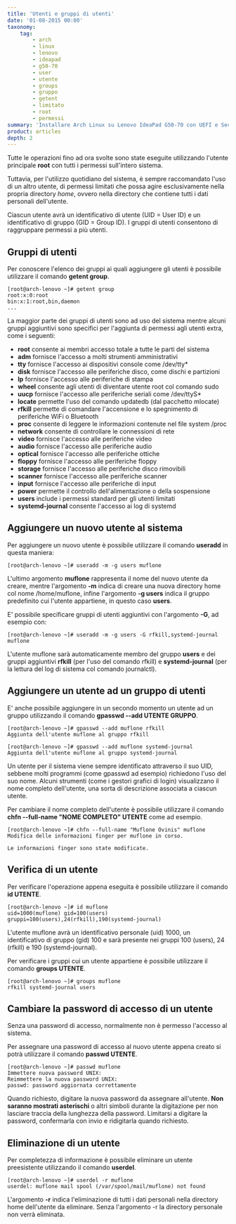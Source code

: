 ```yaml
---
title: 'Utenti e gruppi di utenti'
date: '01-08-2015 00:00'
taxonomy:
    tag:
        - arch
        - linux
        - lenovo
        - ideapad
        - g50-70
        - user
        - utente
        - groups
        - gruppo
        - getent
        - limitato
        - root
        - permessi
summary: 'Installare Arch Linux su Lenovo IdeaPad G50-70 con UEFI e Secure Boot (parte 15 - Utenti e gruppi di utenti)'
product: articles
depth: 2
---
```


Tutte le operazioni fino ad ora svolte sono state eseguite utilizzando l'utente principale **root** con tutti i permessi sull'intero sistema.

Tuttavia, per l'utilizzo quotidiano del sistema, è sempre raccomandato l'uso di un altro utente, di permessi limitati che possa agire esclusivamente nella propria directory *home*, ovvero nella directory che contiene tutti i dati personali dell'utente.

Ciascun utente avrà un identificativo di utente (UID = User ID) e un identificativo di gruppo (GID = Group ID). I gruppi di utenti consentono di raggruppare permessi a più utenti.

## Gruppi di utenti

Per conoscere l'elenco dei gruppi ai quali aggiungere gli utenti è possibile utilizzare il comando **getent group**.

    [root@arch-lenovo ~]# getent group
    root:x:0:root
    bin:x:1:root,bin,daemon
    ...

La maggior parte dei gruppi di utenti sono ad uso del sistema mentre alcuni gruppi aggiuntivi sono specifici per l'aggiunta di permessi agli utenti extra, come i seguenti:

  * **root** consente ai membri accesso totale a tutte le parti del sistema
  * **adm** fornisce l'accesso a molti strumenti amministrativi
  * **tty** fornisce l'accesso ai dispositivi console come /dev/tty\*
  * **disk** fornisce l'accesso alle periferiche disco, come dischi e partizioni
  * **lp** fornisce l'accesso alle periferiche di stampa
  * **wheel** consente agli utenti di diventare utente root col comando sudo
  * **uucp** fornisce l'accesso alle periferiche seriali come /dev/ttyS\*
  * **locate** permette l'uso del comando updatedb (dal pacchetto mlocate)
  * **rfkill** permette di comandare l'accensione e lo spegnimento di periferiche WiFi o Bluetooth
  * **proc** consente di leggere le informazioni contenute nel file system /proc
  * **network** consente di controllare le connessioni di rete
  * **video** fornisce l'accesso alle periferiche video
  * **audio** fornisce l'accesso alle periferiche audio
  * **optical** fornisce l'accesso alle periferiche ottiche
  * **floppy** fornisce l'accesso alle periferiche floppy
  * **storage** fornisce l'accesso alle periferiche disco rimovibili
  * **scanner** fornisce l'accesso alle periferiche scanner
  * **input** fornisce l'accesso alle periferiche di input
  * **power** permette il controllo dell'alimentazione o della sospensione
  * **users** include i permessi standard per gli utenti limitati
  * **systemd-journal** consente l'accesso ai log di systemd

## Aggiungere un nuovo utente al sistema

Per aggiungere un nuovo utente è possibile utilizzare il comando **useradd** in questa maniera:

    [root@arch-lenovo ~]# useradd -m -g users muflone

L'ultimo argomento **muflone** rappresenta il nome del nuovo utente da creare, mentre l'argomento **-m** indica di creare una nuova directory home col nome /home/muflone, infine l'argomento **-g users** indica il gruppo predefinito cui l'utente appartiene, in questo caso **users**.

E' possibile specificare gruppi di utenti aggiuntivi con l'argomento **-G**, ad esempio con:

    [root@arch-lenovo ~]# useradd -m -g users -G rfkill,systemd-journal muflone

L'utente muflone sarà automaticamente membro del gruppo **users** e dei gruppi aggiuntivi **rfkill** (per l'uso del comando rfkill) e **systemd-journal** (per la lettura del log di sistema col comando journalctl).

## Aggiungere un utente ad un gruppo di utenti

E' anche possibile aggiungere in un secondo momento un utente ad un gruppo utilizzando il comando **gpasswd --add UTENTE GRUPPO**.

    [root@arch-lenovo ~]# gpasswd --add muflone rfkill
    Aggiunta dell'utente muflone al gruppo rfkill
    
    [root@arch-lenovo ~]# gpasswd --add muflone systemd-journal
    Aggiunta dell'utente muflone al gruppo systemd-journal

Un utente per il sistema viene sempre identificato attraverso il suo UID, sebbene molti programmi (come gpasswd ad esempio) richiedono l'uso del suo nome. Alcuni strumenti (come i gestori grafici di login) visualizzano il nome completo dell'utente, una sorta di descrizione associata a ciascun utente.

Per cambiare il nome completo dell'utente è possibile utilizzare il comando **chfn --full-name "NOME COMPLETO" UTENTE** come ad esempio.

    [root@arch-lenovo ~]# chfn --full-name "Muflone Ovinis" muflone
    Modifica delle informazioni finger per muflone in corso.
    
    Le informazioni finger sono state modificate.

## Verifica di un utente

Per verificare l'operazione appena eseguita è possibile utilizzare il comando **id UTENTE**.

    [root@arch-lenovo ~]# id muflone
    uid=1000(muflone) gid=100(users) gruppi=100(users),24(rfkill),190(systemd-journal)

L'utente muflone avrà un identificativo personale (uid) 1000, un identificativo di gruppo (gid) 100 e sarà presente nei gruppi 100 (users), 24 (rfkill) e 190 (systemd-journal).

Per verificare i gruppi cui un utente appartiene è possibile utilizzare il comando **groups UTENTE**.

    [root@arch-lenovo ~]# groups muflone
    rfkill systemd-journal users

## Cambiare la password di accesso di un utente

Senza una password di accesso, normalmente non è permesso l'accesso al sistema.

Per assegnare una password di accesso al nuovo utente appena creato si potrà utilizzare il comando **passwd UTENTE**.

    [root@arch-lenovo ~]# passwd muflone
    Immettere nuova password UNIX: 
    Reimmettere la nuova password UNIX: 
    passwd: password aggiornata correttamente

Quando richiesto, digitare la nuova password da assegnare all'utente. **Non saranno mostrati asterischi** o altri simboli durante la digitazione per non lasciare traccia della lunghezza della password. Limitarsi a digitare la password, confermarla con invio e ridigitarla quando richiesto.

## Eliminazione di un utente

Per completezza di informazione è possibile eliminare un utente preesistente utilizzando il comando **userdel**.

    [root@arch-lenovo ~]# userdel -r muflone
    userdel: muflone mail spool (/var/spool/mail/muflone) not found

L'argomento **-r** indica l'eliminazione di tutti i dati personali nella directory home dell'utente da eliminare. Senza l'argomento -r la directory personale non verrà eliminata.